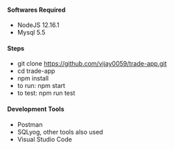 #### Softwares Required

- NodeJS 12.16.1
- Mysql 5.5

#### Steps

- git clone https://github.com/vijay0059/trade-app.git
- cd trade-app
- npm install
- to run: npm start
- to test: npm run test

#### Development Tools

- Postman
- SQLyog, other tools also used
- Visual Studio Code 

